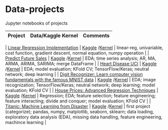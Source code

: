 # Data-projects
Jupyter notebooks of projects

| Project                                      | Data/Kaggle Kernel                          | Comments | 
| -------------------------------------------- | -----------                                 | -------- |

| [Linear Regression Implementation](https://github.com/abigcleverdog/Data-projects/blob/master/basic-ml-algorithm-implementation-linear-reg.ipynb) | [Kaggle](https://www.kaggle.com/russellyates88/suicide-rates-overview-1985-to-2016) /[Kernel](https://www.kaggle.com/abigcleverdog/basic-ml-algorithm-implementation-linear-reg)     | linear-reg, univariable, cost function, gradient descent, normal equation, numpy operation  |
| [Predict Future Sales](https://github.com/abigcleverdog/Data-projects/blob/master/predict-future-sales-ts-i.ipynb) | [Kaggle](https://www.kaggle.com/c/competitive-data-science-predict-future-sales) /[Kernel](https://www.kaggle.com/abigcleverdog/predict-future-sales-ts-i)     | EDA; time series analysis; AR, MA, ARMA, ARIMA, SARIMA; merge DataFrame  |
| [Heart Disease UCI](https://github.com/abigcleverdog/Data-projects/blob/master/heart-disease-uci-prediction.ipynb) | [Kaggle](https://www.kaggle.com/ronitf/heart-disease-uci) /[Kernel](https://www.kaggle.com/abigcleverdog/heart-disease-uci-prediction/)     | EDA; model evaluation; KFold CV; TensorFlow/Keras; neutral network; deep learning  |
| [Digit Recognizer: Learn computer vision fundamentals with the famous MNIST data](https://github.com/abigcleverdog/Data-projects/blob/master/digit-recognizer-starter.ipynb) | [Kaggle](https://www.kaggle.com/c/digit-recognizer/data) /[Kernel](https://www.kaggle.com/abigcleverdog/digit-recognizer-starter)     | EDA; image recognization; TensorFlow/Keras; neutral network; deep learning; model evaluation; KFold CV |
| [House Prices: Advanced Regression Techniques](https://github.com/abigcleverdog/Data-projects/blob/master/house-price-prediction.ipynb) | [Kaggle](https://www.kaggle.com/c/house-prices-advanced-regression-techniques/data) /[Kernel](https://www.kaggle.com/abigcleverdog/titanic-starter-kernel)     | Regression; EDA; feature selection; feature engineering; feature interacting; divide and conquer; model evaluation; KFold CV |
| [Titanic: Machine Learning from Disaster](https://github.com/abigcleverdog/Data-projects/blob/master/titanic-starter-kernel.ipynb)    | [Kaggle](https://www.kaggle.com/c/titanic/data) /[Kernel](https://www.kaggle.com/abigcleverdog/titanic-starter-kernel)      | first project (categorize); pandas, numpy, matplotlib, seaborn, sklearn; data loading, exploratory data analysis (EDA), missing data handling, feature engineering, machince learning | 